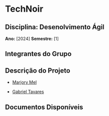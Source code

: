 # TechNoir



## Disciplina: Desenolvimento Ágil
**Ano:** [2024] **Semestre:** [1]

## Integrantes do Grupo

## Descrição do Projeto

- [Marjory Mel](https://github.com/MarjoryMel)

- [Gabriel Tavares]()


## Documentos Disponíveis
